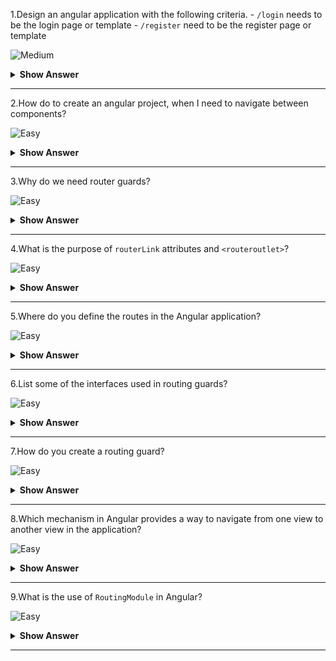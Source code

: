 1.Design an angular application with the following criteria.
    - `/login` needs to be the login page or template
    - `/register` need to be the register page or template
 

![Medium](https://raw.githubusercontent.com/revaturelabs/interviewquestions/aef8eff919a3b083089641381ed9a9101ed21fba/ComplexityTags/Medium%20(2).svg)

<details markdown="1">
<summary><b>Show Answer</b></summary>
<blockquote markdown="1">
    
1.Run the `ng new routing-app --routing ` command to generate a basic Angular app with an app routing module, where we can configure our routes.
2.To use the Angular router, an app needs to have at least two components so that it can navigate from one to the other.Run these commands `ng g c login` and `ng g c register` to generate 2 components - *LoginComponent* and RegisterComponent*.
3.In the app routing module, the CLI creates a Routes array used to define our routes.There we can path `/login`  and  `/register`
```typescript
const routes: Routes = [
  { path: 'login', component: LoginComponent },
  { path: 'register', component: RegisterComponent },
];
```

</blockquote>
</details>
  
---
 
2.How do to create an angular project, when I need to navigate between components?

![Easy](https://raw.githubusercontent.com/revaturelabs/interviewquestions/aef8eff919a3b083089641381ed9a9101ed21fba/ComplexityTags/simple%20(2).svg)

<details markdown="1">
<summary><b>Show Answer</b></summary>
<blockquote markdown="1">
    
Run the `ng new routing-app --routing ` command to generate a basic Angular app with an app routing module, where we can configure our routes.

</blockquote>
</details>
  
---
 
3.Why do we need router guards?

![Easy](https://raw.githubusercontent.com/revaturelabs/interviewquestions/aef8eff919a3b083089641381ed9a9101ed21fba/ComplexityTags/simple%20(2).svg)

<details markdown="1">
<summary><b>Show Answer</b></summary>
<blockquote markdown="1">

To prevent unauthorized access to certain parts of our navigation, we use route guards in Angular.

</blockquote>
</details>
  
---
 
4.What is the purpose of `routerLink` attributes and `<routeroutlet>`?

![Easy](https://raw.githubusercontent.com/revaturelabs/interviewquestions/aef8eff919a3b083089641381ed9a9101ed21fba/ComplexityTags/simple%20(2).svg)

<details markdown="1">
<summary><b>Show Answer</b></summary>
<blockquote markdown="1">

* `<router-outlet>` - works as a placeholder to load the different components dynamically based on the activated component.

*  *routerLink* - is an attribute to an anchor tag that sets the route for the component.


</blockquote>
</details>
  
---
 
5.Where do you define the routes in the Angular application?

![Easy](https://raw.githubusercontent.com/revaturelabs/interviewquestions/aef8eff919a3b083089641381ed9a9101ed21fba/ComplexityTags/simple%20(2).svg)

<details markdown="1">
<summary><b>Show Answer</b></summary>
<blockquote markdown="1">

In the `app.routing.ts` file, you can add the paths and components under the `routes` array.
```ts
 const routes: Routes = [
  { path: 'first-component', component: FirstComponent },
  { path: 'second-component', component: SecondComponent },
];
```        

</blockquote>
</details>
  
---
 
6.List some of the interfaces used in routing guards?

![Easy](https://raw.githubusercontent.com/revaturelabs/interviewquestions/aef8eff919a3b083089641381ed9a9101ed21fba/ComplexityTags/simple%20(2).svg)

<details markdown="1">
<summary><b>Show Answer</b></summary>
<blockquote markdown="1">

* `CanActivate` - decides if the route can be activated.
* `CanActivateChild`- decides if children of a route can be activated.
* `CanLoad`- decides if a route can be loaded.
* `CanDeactivate`- decides if the user can leave a route.


</blockquote>
</details>
  
---
 
7.How do you create a routing guard?

![Easy](https://raw.githubusercontent.com/revaturelabs/interviewquestions/aef8eff919a3b083089641381ed9a9101ed21fba/ComplexityTags/simple%20(2).svg)

<details markdown="1">
<summary><b>Show Answer</b></summary>
<blockquote markdown="1">

Run the `ng g guard <guard-name>` command in your terminal to generate a guard service.When we run the `ng g guard admin` command, the CLI creates a service class that implements any one of the guard interfaces.

*admin.guard.ts:*
```typescript
import { Injectable } from '@angular/core';
import { CanActivate, ActivatedRouteSnapshot, RouterStateSnapshot } from '@angular/router';
import { Observable } from 'rxjs';

import { AuthService } from './auth/auth.service';

@Injectable({
  providedIn: 'root'
})
export class AdminGuard implements CanActivate {

  constructor(private authService: AuthService){}

  canActivate(
    next: ActivatedRouteSnapshot,
    state: RouterStateSnapshot): Observable<boolean> | Promise<boolean> | boolean {
      return this.authService.isLoggedIn;
  }
}
```
* Adminguard is a class that implements the *CanActivate* interface and overrides the `canActivate()` method.The canActivate() method uses the following parameters:
    * `next: ActivatedRouteSnapshot` - Contains the information about a route associated with a component loaded in an outlet at a particular moment in time.
    * `state: RouterStateSnapshot` - Contains the information about the router state at a particular moment in time.

* In this example, the `canActivate()` method to only allow access if the user is logged in.
Here imported the *AuthService* to get the value of the `isLoggedIn` property which holds `true` if the user logged in else `false`.

* We apply the guard to the routes, by imposing the `canActivate` property of the path object.
*admin-routing.module.ts* 
```typescript
const routes: Routes = [
    {
        path: 'admin',
        component: ProjectComponent,
        children: [
            {
                path: 'list',
                component: EmployeeListComponent,
                canActivate: [AdminGuard]
            },            
            {
                path: 'create',
                component: EmployeeListComponent,
                canActivate: [AdminGuard]
            }
        ]
    }
```
* Here, we can access the *EmployeeListComponent* and *EmployeeListComponent* only if we had logged in.



</blockquote>
</details>
  
---

8.Which mechanism in Angular provides a way to navigate from one view to another view in the application?

![Easy](https://raw.githubusercontent.com/revaturelabs/interviewquestions/aef8eff919a3b083089641381ed9a9101ed21fba/ComplexityTags/simple%20(2).svg)

<details markdown="1">
<summary><b>Show Answer</b></summary>
<blockquote markdown="1">

The Router mechanism in Angular provides a way to navigate from one view to another view in the application.

</blockquote>
</details>
  
---

9.What is the use of `RoutingModule` in Angular?


![Easy](https://raw.githubusercontent.com/revaturelabs/interviewquestions/aef8eff919a3b083089641381ed9a9101ed21fba/ComplexityTags/simple%20(2).svg)

<details markdown="1">
<summary><b>Show Answer</b></summary>
<blockquote markdown="1">

Angular provides a `RouterModule` that has the necessary service providers and directives for navigating through application views.The router defines the navigation of views on a single page and interprets URL links to determine which views to create or destroy, and which components to load or unload.
    
</blockquote>
</details>
  
---
